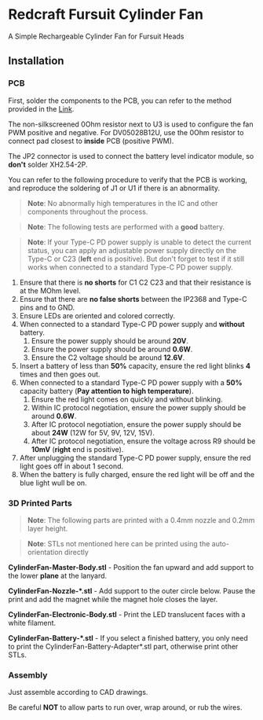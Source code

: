 # Redcraft Fursuit Cylinder Fan

A Simple Rechargeable Cylinder Fan for Fursuit Heads

## Installation

### PCB

First, solder the components to the PCB, you can refer to the method provided in the [Link](https://www.myredstone.top/archives/5215).

The non-silkscreened 0Ohm resistor next to U3 is used to configure the fan PWM positive and negative.
For DV05028B12U, use the 0Ohm resistor to connect pad closest to **inside** PCB (positive PWM).

The JP2 connector is used to connect the battery level indicator module, so **don't** solder XH2.54-2P.

You can refer to the following procedure to verify that the PCB is working, and reproduce the soldering of J1 or U1 if there is an abnormality.

> **Note**: No abnormally high temperatures in the IC and other components throughout the process.

> **Note**: The following tests are performed with a **good** battery.

> **Note**: If your Type-C PD power supply is unable to detect the current status, you can apply an adjustable power supply directly on the Type-C or C23 (**left** end is positive). But don't forget to test if it still works when connected to a standard Type-C PD power supply.

1. Ensure that there is **no shorts** for C1 C2 C23 and that their resistance is at the MOhm level.
2. Ensure that there are **no false shorts** between the IP2368 and Type-C pins and to GND.
3. Ensure LEDs are oriented and colored correctly.
4. When connected to a standard Type-C PD power supply and **without** battery.
    1. Ensure the power supply should be around **20V**.
	2. Ensure the power supply should be around **0.6W**.
	3. Ensure the C2 voltage should be around **12.6V**.
5. Insert a battery of less than **50%** capacity, ensure the red light blinks **4** times and then goes out.
6. When connected to a standard Type-C PD power supply with a **50%** capacity battery (**Pay attention to high temperature**).
	1. Ensure the red light comes on quickly and without blinking.
	2. Within IC protocol negotiation, ensure the power supply should be around **0.6W**.
	3. After IC protocol negotiation, ensure the power supply should be about **24W** (12W for 5V, 9V, 12V, 15V).
	4. After IC protocol negotiation, ensure the voltage across R9 should be **10mV** (**right** end is positive).
7. After unplugging the standard Type-C PD power supply, ensure the red light goes off in about 1 second.
8. When the battery is fully charged, ensure the red light will be off and the blue light wull be on.

### 3D Printed Parts

> **Note**: The following parts are printed with a 0.4mm nozzle and 0.2mm layer height.

> **Note**: STLs not mentioned here can be printed using the auto-orientation directly

**CylinderFan-Master-Body.stl** - Position the fan upward and add support to the lower **plane** at the lanyard.

**CylinderFan-Nozzle-\*.stl** - Add support to the outer circle below. Pause the print and add the magnet while the magnet hole closes the layer.

**CylinderFan-Electronic-Body.stl** - Print the LED translucent faces with a white filament.

**CylinderFan-Battery-\*.stl** - If you select a finished battery, you only need to print the CylinderFan-Battery-Adapter\*.stl part,  otherwise print other STLs.

### Assembly

Just assemble according to CAD drawings.

Be careful **NOT** to allow parts to run over, wrap around, or rub the wires.

